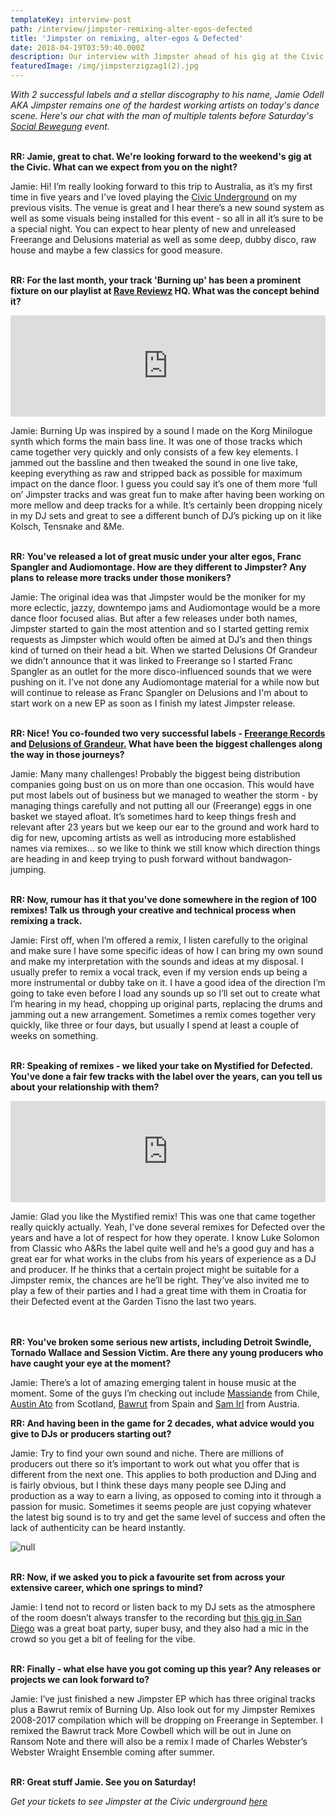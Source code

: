 ```yaml
---
templateKey: interview-post
path: /interview/jimpster-remixing-alter-egos-defected
title: 'Jimpster on remixing, alter-egos & Defected'
date: 2018-04-19T03:59:40.000Z
description: Our interview with Jimpster ahead of his gig at the Civic Underground
featuredImage: /img/jimpsterzigzag1(2).jpg
---
```

_With 2 successful labels and a stellar discography to his name, Jamie Odell AKA Jimpster remains one of the hardest working artists on today's dance scene. Here's our chat with the man of multiple talents before Saturday's [Social Bewegung](https://www.ravereviewz.net/Promoter/social-bewegung/98) event._
<br><br>

**RR: Jamie, great to chat. We're looking forward to the weekend's gig at the Civic. What can we expect from you on the night?**

Jamie: Hi! I’m really looking forward to this trip to Australia, as it’s my first time in five years and I've loved playing the [Civic Underground](https://www.ravereviewz.net/Venue/Civic-Underground/35) on my previous visits. The venue is great and I hear there’s a new sound system as well as some visuals being installed for this event - so all in all it’s sure to be a special night. You can expect to hear plenty of new and unreleased Freerange and Delusions material as well as some deep, dubby disco, raw house and maybe a few classics for good measure.
<br><br>

**RR: For the last month, your track 'Burning up' has been a prominent fixture on our playlist at [Rave Reviewz](https://magazine.ravereviewz.net) HQ. What was the concept behind it?**

<iframe src="https://embed.beatport.com/?id=10345210&type=track" width="100%" height="162" frameborder="0" scrolling="no" style="max-width:600px;"></iframe>

Jamie: Burning Up was inspired by a sound I made on the Korg Minilogue synth which forms the main bass line. It was one of those tracks which came together very quickly and only consists of a few key elements. I jammed out the bassline and then tweaked the sound in one live take, keeping everything as raw and stripped back as possible for maximum impact on the dance floor. I guess you could say it’s one of them more ‘full on’ Jimpster tracks and was great fun to make after having been working on more mellow and deep tracks for a while. It’s certainly been dropping nicely in my DJ sets and great to see a different bunch of DJ’s picking up on it like Kolsch, Tensnake and &Me.
<br><br>

**RR: You've released a lot of great music under your alter egos, Franc Spangler and Audiomontage. How are they different to Jimpster? Any plans to release more tracks under those monikers?**

Jamie: The original idea was that Jimpster would be the moniker for my more eclectic, jazzy, downtempo jams and Audiomontage would be a more dance floor focused alias. But after a few releases under both names, Jimpster started to gain the most attention and so I started getting remix requests as Jimpster which would often be aimed at DJ’s and then things kind of turned on their head a bit. When we started Delusions Of Grandeur we didn’t announce that it was linked to Freerange so I started Franc Spangler as an outlet for the more disco-influenced sounds that we were pushing on it. I’ve not done any Audiomontage material for a while now but will continue to release as Franc Spangler on Delusions and I'm about to start work on a new EP as soon as I finish my latest Jimpster release.
<br><br>

**RR: Nice! You co-founded two very successful labels - [Freerange Records](https://www.facebook.com/FreerangeRecords/) and [Delusions of Grandeur.](https://www.facebook.com/Delusions-of-Grandeur-337255673024451/) What have been the biggest challenges along the way in those journeys?**

Jamie: Many many challenges! Probably the biggest being distribution companies going bust on us on more than one occasion. This would have put most labels out of business but we managed to weather the storm - by managing things carefully and not putting all our (Freerange) eggs in one basket we stayed afloat. It’s sometimes hard to keep things fresh and relevant after 23 years but we keep our ear to the ground and work hard to dig for new, upcoming artists as well as introducing more established names via remixes... so we like to think we still know which direction things are heading in and keep trying to push forward without bandwagon-jumping.
<br><br>

**RR: Now, rumour has it that you've done somewhere in the region of 100 remixes! Talk us through your creative and technical process when remixing a track.**

Jamie: First off, when I’m offered a remix, I listen carefully to the original and make sure I have some specific ideas of how I can bring my own sound and make my interpretation with the sounds and ideas at my disposal. I usually prefer to remix a vocal track, even if my version ends up being a more instrumental or dubby take on it. I have a good idea of the direction I’m going to take even before I load any sounds up so I’ll set out to create what I’m hearing in my head, chopping up original parts, replacing the drums and jamming out a new arrangement. Sometimes a remix comes together very quickly, like three or four days, but usually I spend at least a couple of weeks on something.
<br><br>

**RR: Speaking of remixes - we liked your take on Mystified for Defected. You've done a fair few tracks with the label over the years, can you tell us about your relationship with them?**

<iframe src="https://embed.beatport.com/?id=9234306&type=track" width="100%" height="162" frameborder="0" scrolling="no" style="max-width:600px;"></iframe>

Jamie: Glad you like the Mystified remix! This was one that came together really quickly actually. Yeah, I’ve done several remixes for Defected over the years and have a lot of respect for how they operate. I know Luke Solomon from Classic who A&Rs the label quite well and he’s a good guy and has a great ear for what works in the clubs from his years of experience as a DJ and producer. If he thinks that a certain project might be suitable for a Jimpster remix, the chances are he’ll be right. They’ve also invited me to play a few of their parties and I had a great time with them in Croatia for their Defected event at the Garden Tisno the last two years.  
<br><br>

**RR: You've broken some serious new artists, including Detroit Swindle, Tornado Wallace and Session Victim. Are there any young producers who have caught your eye at the moment?**

Jamie: There’s a lot of amazing emerging talent in house music at the moment. Some of the guys I’m checking out include [Massiande](https://soundcloud.com/freerangerecords/sets/massiande-yesterday-today-forever-ep) from Chile, [Austin Ato](https://www.facebook.com/austinatouk/) from Scotland, [Bawrut](https://www.facebook.com/Bawrut/) from Spain and [Sam Irl](https://www.facebook.com/samirlmusic/) from Austria. 
<br>

**RR: And having been in the game for 2 decades, what advice would you give to DJs or producers starting out?**

Jamie: Try to find your own sound and niche. There are millions of producers out there so it’s important to work out what you offer that is different from the next one. This applies to both production and DJing and is fairly obvious, but I think these days many people see DJing and production as a way to earn a living, as opposed to coming into it through a passion for music. Sometimes it seems people are just copying whatever the latest big sound is to try and get the same level of success and often the lack of authenticity can be heard instantly.

![null](/img/jimpsterzigzag5-min.jpg)
<br><br>

**RR: Now, if we asked you to pick a favourite set from across your extensive career, which one springs to mind?**

Jamie: I tend not to record or listen back to my DJ sets as the atmosphere of the room doesn’t always transfer to the recording but [this gig in San Diego](https://soundcloud.com/musicis4lovers/jimpster-live-at-lovelife) was a great boat party, super busy, and they also had a mic in the crowd so you get a bit of feeling for the vibe.
<br><br>

**RR: Finally - what else have you got coming up this year? Any releases or projects we can look forward to?**

Jamie: I’ve just finished a new Jimpster EP which has three original tracks plus a Bawrut remix of Burning Up.  Also look out for my Jimpster Remixes 2008-2017 compilation which will be dropping on Freerange in September. I remixed the Bawrut track More Cowbell which will be out in June on Ransom Note and there will also be a remix I made of Charles Webster’s Webster Wraight Ensemble coming after summer.
<br><br>

**RR: Great stuff Jamie. See you on Saturday!**

_Get your tickets to see Jimpster at the Civic underground [here](https://www.ravereviewz.net/Event/Social-Bewegung-Ft-Jimpster-3HR-Set-Sydney/50)_
